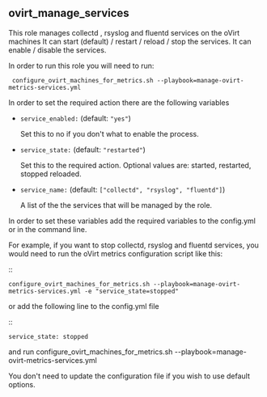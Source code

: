 ## ovirt_manage_services

This role manages collectd , rsyslog and fluentd services on the oVirt machines
It can start (default) / restart / reload / stop the services.
It can enable / disable the services.


In order to run this role you will need to run:

     configure_ovirt_machines_for_metrics.sh --playbook=manage-ovirt-metrics-services.yml


In order to set the required action there are the following variables


- `service_enabled:`  (default: `"yes"`)

  Set this to no if you don't what to enable the process.

- `service_state:` (default: `"restarted"`)

  Set this to the required action. Optional values are: started, restarted, stopped reloaded.

- `service_name:` (default: `["collectd", "rsyslog", "fluentd"]`)

  A list of the the services that will be managed by the role.


In order to set these variables add the required variables to the config.yml
or in the command line.

For example, if you want to stop collectd, rsyslog and fluentd services,
you would need to run the oVirt metrics configuration script like this:

::


    configure_ovirt_machines_for_metrics.sh --playbook=manage-ovirt-metrics-services.yml -e "service_state=stopped"


or add the following line to the config.yml file

::

    service_state: stopped


and run configure_ovirt_machines_for_metrics.sh --playbook=manage-ovirt-metrics-services.yml

You don't need to update the configuration file if you wish to use default options.
